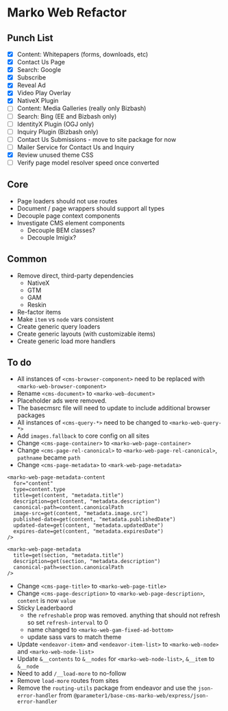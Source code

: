 # Marko Web Refactor

## Punch List
- [x] Content: Whitepapers (forms, downloads, etc)
- [x] Contact Us Page
- [x] Search: Google
- [x] Subscribe
- [x] Reveal Ad
- [x] Video Play Overlay
- [x] NativeX Plugin
- [ ] Content: Media Galleries (really only Bizbash)
- [ ] Search: Bing (EE and Bizbash only)
- [ ] IdentityX Plugin (OGJ only)
- [ ] Inquiry Plugin (Bizbash only)
- [ ] Contact Us Submissions - move to site package for now
- [ ] Mailer Service for Contact Us and Inquiry
- [x] Review unused theme CSS
- [ ] Verify page model resolver speed once converted

## Core
- Page loaders should not use routes
- Document / page wrappers should support all types
- Decouple page context components
- Investigate CMS element components
  - Decouple BEM classes?
  - Decouple Imigix?

## Common
- Remove direct, third-party dependencies
  - NativeX
  - GTM
  - GAM
  - Reskin
- Re-factor items
- Make `item` vs `node` vars consistent
- Create generic query loaders
- Create generic layouts (with customizable items)
- Create generic load more handlers


## To do
- All instances of `<cms-browser-component>` need to be replaced with `<marko-web-browser-component>`
- Rename `<cms-document>` to `<marko-web-document>`
- Placeholder ads were removed.
- The basecmsrc file will need to update to include additional browser packages
- All instances of `<cms-query-*>` need to be changed to `<marko-web-query-*>`
- Add `images.fallback` to core config on all sites
- Change `<cms-page-container>` to `<marko-web-page-container>`
- Change `<cms-page-rel-canonical>` to `<marko-web-page-rel-canonical>`, `pathname` became `path`
- Change `<cms-page-metadata>` to `<mark-web-page-metadata>`
```marko
<marko-web-page-metadata-content
  for="content"
  type=content.type
  title=get(content, "metadata.title")
  description=get(content, "metadata.description")
  canonical-path=content.canonicalPath
  image-src=get(content, "metadata.image.src")
  published-date=get(content, "metadata.publishedDate")
  updated-date=get(content, "metadata.updatedDate")
  expires-date=get(content, "metadata.expiresDate")
/>

<marko-web-page-metadata
  title=get(section, "metadata.title")
  description=get(section, "metadata.description")
  canonical-path=section.canonicalPath
/>
```
- Change `<cms-page-title>` to `<marko-web-page-title>`
- Change `<cms-page-description>` to `<marko-web-page-description>`, `content` is now `value`
- Sticky Leaderbaord
  - the `refreshable` prop was removed. anything that should not refresh so set `refresh-interval` to 0
  - name changed to `<marko-web-gam-fixed-ad-bottom>`
  - update sass vars to match theme
- Update `<endeavor-item>` and `<endeavor-item-list>` to `<marko-web-node>` and `<marko-web-node-list>`
- Update `&__contents` to `&__nodes` for `<marko-web-node-list>`, `&__item` to `&__node`
- Need to add `/__load-more` to no-follow
- Remove `load-more` routes from sites
- Remove the `routing-utils` package from endeavor and use the `json-error-handler` from `@parameter1/base-cms-marko-web/express/json-error-handler`
